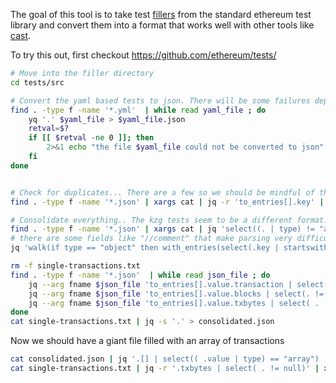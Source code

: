 The goal of this tool is to take test [fillers](https://github.com/ethereum/tests/tree/develop/src) 
from the standard ethereum test library and convert them into a format that
works well with other tools like [cast](https://book.getfoundry.sh/cast/).


To try this out, first checkout https://github.com/ethereum/tests/

```bash
# Move into the filler directory
cd tests/src

# Convert the yaml based tests to json. There will be some failures depending on the version of yq used
find . -type f -name '*.yml'  | while read yaml_file ; do
    yq '.' $yaml_file > $yaml_file.json
    retval=$?
    if [[ $retval -ne 0 ]]; then
        2>&1 echo "the file $yaml_file could not be converted to json"
    fi
done


# Check for duplicates... There are a few so we should be mindful of that
find . -type f -name '*.json' | xargs cat | jq -r 'to_entries[].key' | uniq -c | sort

# Consolidate everything.. The kzg tests seem to be a different format.. So excluding them with the array check
find . -type f -name '*.json' | xargs cat | jq 'select((. | type) != "array")' | jq -s 'add' > merged.json
# there are some fields like "//comment" that make parsing very difficult
jq 'walk(if type == "object" then with_entries(select(.key | startswith("//") | not)) else . end)' merged.json  > merged.nocomment.json

rm -f single-transactions.txt
find . -type f -name '*.json'  | while read json_file ; do
    jq --arg fname $json_file 'to_entries[].value.transaction | select(.!= null) | .fname = $fname' $json_file >> single-transactions.txt
    jq --arg fname $json_file 'to_entries[].value.blocks | select(. != null) | .[].transactions | select(. != null) | .[] | .fname = $fname' $json_file >> single-transactions.txt
    jq --arg fname $json_file 'to_entries[].value.txbytes | select( . != null) | {txbytes: ., fname: $fname} ' $json_file >> single-transactions.txt
done
cat single-transactions.txt | jq -s '.' > consolidated.json

```

Now we should have a giant file filled with an array of transactions

```bash
cat consolidated.json | jq '.[] | select(( .value | type) == "array") | select((.value | length) > 1)'
cat single-transactions.txt | jq -r '.txbytes | select( . != null)' | xargs -I xxx cast publish --rpc-url http://34.175.214.161:18124 xxx
```


```bash
```
